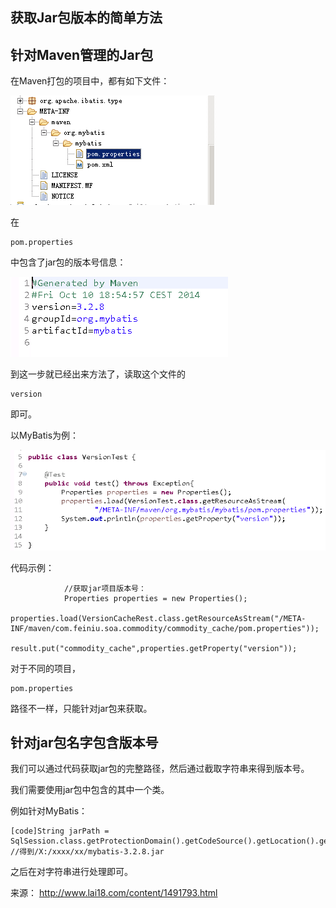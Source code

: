 ## 获取Jar包版本的简单方法

## **针对Maven管理的Jar包**

在Maven打包的项目中，都有如下文件：

![](image-201708171354/0.18566434527747333.png)

在

```
pom.properties
```

中包含了jar包的版本号信息： 

![](image-201708171354/0.4517531350720674.png)

到这一步就已经出来方法了，读取这个文件的

```
version
```

即可。

以MyBatis为例：

![](image-201708171354/0.13439208758063614.png)

代码示例：

```
            //获取jar项目版本号：
            Properties properties = new Properties();
            properties.load(VersionCacheRest.class.getResourceAsStream("/META-INF/maven/com.feiniu.soa.commodity/commodity_cache/pom.properties"));
            result.put("commodity_cache",properties.getProperty("version"));
```

对于不同的项目，

```
pom.properties
```

路径不一样，只能针对jar包来获取。

## **针对jar包名字包含版本号**

我们可以通过代码获取jar包的完整路径，然后通过截取字符串来得到版本号。

我们需要使用jar包中包含的其中一个类。

例如针对MyBatis：

```
[code]String jarPath = SqlSession.class.getProtectionDomain().getCodeSource().getLocation().getFile();
//得到/X:/xxxx/xx/mybatis-3.2.8.jar
```

之后在对字符串进行处理即可。

来源： <http://www.lai18.com/content/1491793.html>